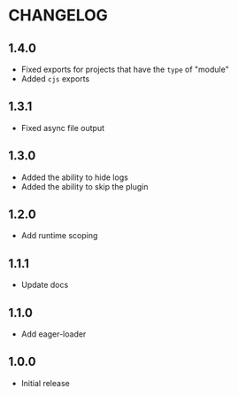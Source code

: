 # CHANGELOG

## 1.4.0

- Fixed exports for projects that have the `type` of "module"
- Added `cjs` exports

## 1.3.1

- Fixed async file output

## 1.3.0

- Added the ability to hide logs
- Added the ability to skip the plugin

## 1.2.0

- Add runtime scoping

## 1.1.1

- Update docs

## 1.1.0

- Add eager-loader

## 1.0.0

- Initial release
